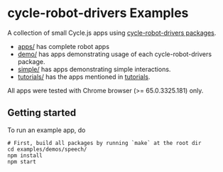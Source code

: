 # cycle-robot-drivers Examples

A collection of small Cycle.js apps using [cycle-robot-drivers packages](../).

* [apps/](./apps) has complete robot apps
* [demo/](./demos) has apps demonstrating usage of each cycle-robot-drivers package.
* [simple/](./simple) has apps demonstrating simple interactions.
* [tutorials/](./tutorials) has the apps mentioned in [tutorials](../docs/).

All apps were tested with Chrome browser (>= 65.0.3325.181) only.

## Getting started

To run an example app, do

```
# First, build all packages by running `make` at the root dir
cd examples/demos/speech/
npm install
npm start
```

